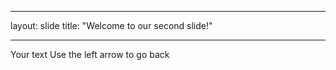_ _ _
layout: slide
title: "Welcome to our second slide!"
_ _ _
Your text
Use the left arrow to go back
